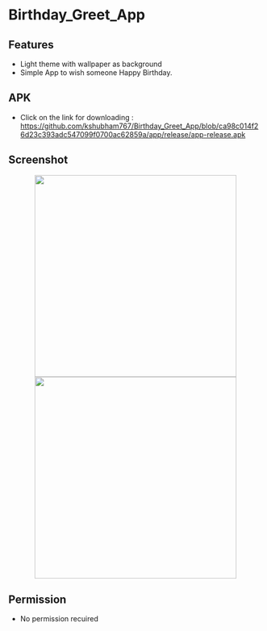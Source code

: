 # Birthday_Greet_App
## Features
* Light theme with wallpaper as background
* Simple App to wish someone Happy Birthday.

## APK
* Click on the link for downloading : https://github.com/kshubham767/Birthday_Greet_App/blob/ca98c014f26d23c393adc547099f0700ac62859a/app/release/app-release.apk

## Screenshot
<div align="center">
    <img src="https://user-images.githubusercontent.com/75518904/155116471-3c42ae7c-c5b4-4c15-82ac-c70562cac81c.jpg" width="400px"</img> 
  <img src="https://user-images.githubusercontent.com/75518904/155116527-716bc07c-0c86-43a9-9e1e-63dd49f6eb2c.jpg" width="400px"</img>
</div>

## Permission
* No permission recuired
